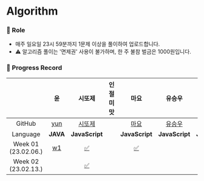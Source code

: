 # Algorithm

### 📍 Role

- 매주 일요일 23시 59분까지 1문제 이상을 풀이하여 업로드합니다.
- ⚠️ 알고리즘 풀이는 '면제권' 사용이 불가하며, 한 주 불참 벌금은 1000원입니다.

### 📍 Progress Record

|                         |                                         윤                                         | 시또제 | 인절미맛 | 마요 |유승우| 취할준비생 |
|:-----------------------:| :-----------------------------------------------------------------------------------: | :----: | :--------: | :----: |:----: | :----: |
|         GitHub          |                         [yun](https://github.com/yunji1201)                         | [시또제](https://github.com/leesiyun)  |          |[마요](https://github.com/mayo516)      |[유승우](https://github.com/berenickt)|[취할준비생](https://github.com/cyd5538)|
|        Language         |                                       **JAVA**                                       |     **JavaScript**   |       |   **JavaScript**      |**JavaScript**| **JavaScript**
| Week 01</br>(23.02.06.) | [w1](https://github.com/get-into-the-coding-field/Algorithm/tree/main/%EC%9C%A4/w1) |   [✅](https://github.com/get-into-the-coding-field/Algorithm/blob/main/%EC%8B%9C%EB%98%90%EC%A0%9C/hackerRank/electronics-shop.mdx)   |          |  [✅](https://github.com/get-into-the-coding-field/Algorithm/blob/main/%EB%A7%88%EC%9A%94/%EC%8A%A4%ED%83%9D%ED%81%90/%ED%94%84%EB%A6%B0%ED%84%B0.js)     |
| Week 02</br>(23.02.13.) |  | [✅](https://github.com/get-into-the-coding-field/Algorithm/tree/main/시또제/hackerRank/cats-and-a-mouse.mdx)  |          |      ||
